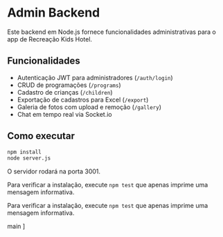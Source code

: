 # Admin Backend

Este backend em Node.js fornece funcionalidades administrativas para o app de Recreação Kids Hotel.

## Funcionalidades
- Autenticação JWT para administradores (`/auth/login`)
- CRUD de programações (`/programs`)
- Cadastro de crianças (`/children`)
- Exportação de cadastros para Excel (`/export`)
- Galeria de fotos com upload e remoção (`/gallery`)
- Chat em tempo real via Socket.io

## Como executar
```bash
npm install
node server.js
```
O servidor rodará na porta 3001.

Para verificar a instalação, execute `npm test` que apenas imprime uma
mensagem informativa.

Para verificar a instalação, execute `npm test` que apenas imprime uma
mensagem informativa.

 main
]